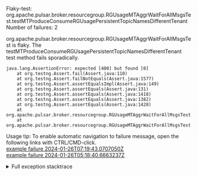         
Flaky-test: org.apache.pulsar.broker.resourcegroup.RGUsageMTAggrWaitForAllMsgsTest.testMTProduceConsumeRGUsagePersistentTopicNamesDifferentTenant
Number of failures: 2

org.apache.pulsar.broker.resourcegroup.RGUsageMTAggrWaitForAllMsgsTest is flaky. The testMTProduceConsumeRGUsagePersistentTopicNamesDifferentTenant test method fails sporadically.

```
java.lang.AssertionError: expected [400] but found [0]
	at org.testng.Assert.fail(Assert.java:110)
	at org.testng.Assert.failNotEquals(Assert.java:1577)
	at org.testng.Assert.assertEqualsImpl(Assert.java:149)
	at org.testng.Assert.assertEquals(Assert.java:131)
	at org.testng.Assert.assertEquals(Assert.java:1418)
	at org.testng.Assert.assertEquals(Assert.java:1382)
	at org.testng.Assert.assertEquals(Assert.java:1428)
	at org.apache.pulsar.broker.resourcegroup.RGUsageMTAggrWaitForAllMsgsTest.testProduceConsumeUsageOnRG(RGUsageMTAggrWaitForAllMsgsTest.java:463)
	at org.apache.pulsar.broker.resourcegroup.RGUsageMTAggrWaitForAllMsgsTest.testMTProduceConsumeRGUsagePersistentTopicNamesDifferentTenant(RGUsageMTAggrWaitForAllMsgsTest.java:103)
```

Usage tip: To enable automatic navigation to failure message, open the following links with CTRL/CMD-click.  
[example failure 2024-01-26T07:19:43.0707050Z](https://github.com/apache/pulsar/actions/runs/7664121052/job/20890148754#step:11:1530)  
[example failure 2024-01-26T05:18:40.6663237Z](https://github.com/apache/pulsar/actions/runs/7664121052/job/20888141541#step:11:1530)  


<details>
<summary>Full exception stacktrace</summary>
<code><pre>
java.lang.AssertionError: expected [400] but found [0]
	at org.testng.Assert.fail(Assert.java:110)
	at org.testng.Assert.failNotEquals(Assert.java:1577)
	at org.testng.Assert.assertEqualsImpl(Assert.java:149)
	at org.testng.Assert.assertEquals(Assert.java:131)
	at org.testng.Assert.assertEquals(Assert.java:1418)
	at org.testng.Assert.assertEquals(Assert.java:1382)
	at org.testng.Assert.assertEquals(Assert.java:1428)
	at org.apache.pulsar.broker.resourcegroup.RGUsageMTAggrWaitForAllMsgsTest.testProduceConsumeUsageOnRG(RGUsageMTAggrWaitForAllMsgsTest.java:463)
	at org.apache.pulsar.broker.resourcegroup.RGUsageMTAggrWaitForAllMsgsTest.testMTProduceConsumeRGUsagePersistentTopicNamesDifferentTenant(RGUsageMTAggrWaitForAllMsgsTest.java:103)
	at java.base/jdk.internal.reflect.NativeMethodAccessorImpl.invoke0(Native Method)
	at java.base/jdk.internal.reflect.NativeMethodAccessorImpl.invoke(NativeMethodAccessorImpl.java:77)
	at java.base/jdk.internal.reflect.DelegatingMethodAccessorImpl.invoke(DelegatingMethodAccessorImpl.java:43)
	at java.base/java.lang.reflect.Method.invoke(Method.java:568)
	at org.testng.internal.invokers.MethodInvocationHelper.invokeMethod(MethodInvocationHelper.java:139)
	at org.testng.internal.invokers.InvokeMethodRunnable.runOne(InvokeMethodRunnable.java:47)
	at org.testng.internal.invokers.InvokeMethodRunnable.call(InvokeMethodRunnable.java:76)
	at org.testng.internal.invokers.InvokeMethodRunnable.call(InvokeMethodRunnable.java:11)
	at java.base/java.util.concurrent.FutureTask.run(FutureTask.java:264)
	at java.base/java.util.concurrent.ThreadPoolExecutor.runWorker(ThreadPoolExecutor.java:1136)
	at java.base/java.util.concurrent.ThreadPoolExecutor$Worker.run(ThreadPoolExecutor.java:635)
	at java.base/java.lang.Thread.run(Thread.java:840)

</pre></code>
</details>


